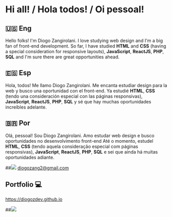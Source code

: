 # Hi all! / Hola todos! / Oi pessoal!

## 🇺🇸 Eng 
Hello folks! I'm Diogo Zangirolani.
I love studying web design and I'm a big fan of front-end development.
So far, I have studied **HTML** and **CSS** (having a special consideration for responsive layouts), **JavaScript**, **ReactJS**, **PHP**, **SQL** and I'm sure there are great opportunities ahead.

## 🇪🇸 Esp 
Hola, todos! Me llamo Diogo Zangirolani.
Me encanta estudiar design para la web y busco una oportunidad con el front-end.
Ya estudié **HTML**, **CSS** (tendo una consideración especial con las páginas responsivas), **JavaScript**, **ReactJS**, **PHP**, **SQL** y sé que hay muchas oportunidades increíbles adelante.

## 🇧🇷 Por 
Olá, pessoal! Sou Diogo Zangirolani.
Amo estudar web design e busco oportunidades no desenvolvimento front-end
Até o momento, estudel **HTML**, **CSS** (tendo aquela consideração especial com páginas responsivas), **JavaScript**, **ReactJS**, **PHP**, **SQL** e sei que ainda há muitas oportunidades adiante.


##<code><a href=""><img src="https://img.shields.io/badge/Gmail-D14836?style=for-the-badge&logo=gmail&logoColor=white" target="_blank"></a></code>
diogozang2@gmail.com


## Portfolio 💻

https://diogozdev.github.io


##<code><a href="https://www.linkedin.com/in/diogo-lara/" target="_blank"><img src="https://img.shields.io/badge/LinkedIn-0077B5?style=for-the-badge&logo=linkedin&logoColor=white"></a></code>


